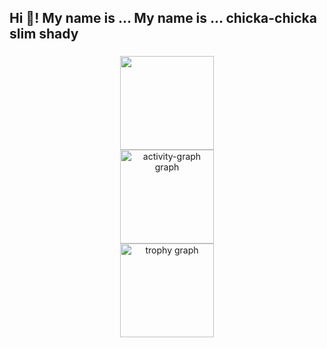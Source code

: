 <h2 align="left">Hi 👋! My name is ... My name is ... chicka-chicka slim shady</h2>

###
<div align="center">
  <img align="center" height="150" src="https://64.media.tumblr.com/f5123ac0661f15b818ac5667e7dff907/tumblr_pccao70MPn1v8pjpxo2_540.gif"  />
</div>
<div align="center">
  <img src="https://github-readme-activity-graph.vercel.app/graph?username=Mattynb&theme=merko" height="150" alt="activity-graph graph"  />
</div>
<div align="center">
  <img src="https://github-profile-trophy.vercel.app/?username=Mattynb&theme=juicyfresh&column=5" height="150" alt="trophy graph"  />
</div>

###

